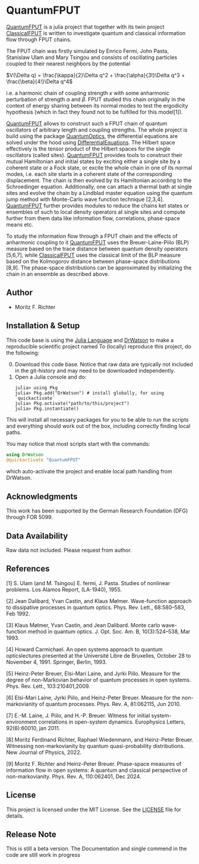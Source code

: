 # QuantumFPUT

[QuantumFPUT](https://github.com/MF-Richter/QuantumFPUT) is a julia project that together with its twin project [ClassicalFPUT](https://github.com/MF-Richter/ClassicalFPUT) is written to investigate quantum and classical information flow through FPUT chains.

The FPUT chain was firstly simulated by Enrico Fermi, John Pasta, Stanislaw Ulam and Mary Tsingou and consists of oscillating particles coupled to their nearest neighbors by the potential

$V(\Delta q) = \frac{\kappa}{2}\Delta q^2 + \frac{\alpha}{3!}\Delta q^3 + \frac{\beta}{4!}\Delta q^4$

i.e. a harmonic chain of coupling strength $\kappa$ with some anharmonic perturbation of strength $\alpha$ and $\beta$. FPUT studied this chain originally in the context of energy sharing between its normal modes to test the ergodicity hypothesis (which in fact they found not to be fulfilled for this model[1]).

[QuantumFPUT](https://github.com/MF-Richter/QuantumFPUT) allows to construct such a FPUT chain of quantum oscillators of arbitrary length and coupling strengths. The whole project is build using the package [QuantumOptics](https://github.com/qojulia/QuantumOptics.jl), the differential equations are solved under the hood using [DifferentialEquations](https://github.com/SciML/DifferentialEquations.jl). The Hilbert space effectively is the tensor product of the Hilbert spaces for the single oscillators (called sites). [QuantumFPUT](https://github.com/MF-Richter/QuantumFPUT) provides tools to construct their mutual Hamiltonian and initial states by exciting either a single site by a coherent state or a Fock state, or excite the whole chain in one of its normal modes, i.e. each site starts in a coherent state of the corresponding displacement. The chain is then evolved by its Hamiltonian according to the Schroedinger equation. Additionally, one can attach a thermal bath at single sites and evolve the chain by a Lindblad master equation using the quantum jump method with Monte-Carlo wave function technique [2,3,4]. [QuantumFPUT](https://github.com/MF-Richter/QuantumFPUT) further provides modules to reduce the chains ket states or ensembles of such to local density operators at single sites and compute further from them data like information flow, correlations, phase-space means etc.

To study the information flow through a FPUT chain and the effects of anharmonic coupling to it [QuantumFPUT](https://github.com/MF-Richter/QuantumFPUT) uses the Breuer-Laine-Piilo (BLP) measure based on the trace distance between quantum density operators [5,6,7], while [ClassicalFPUT](https://github.com/MF-Richter/ClassicalFPUT) uses the classical limit of the BLP measure based on the Kolmogorov distance between phase-space distributions [8,9]. The phase-space distributions can be approximated by initializing the chain in an ensemble as described above.



## Author
- Moritz F. Richter


## Installation & Setup

This code base is using the [Julia Language](https://julialang.org/) and [DrWatson](https://juliadynamics.github.io/DrWatson.jl/stable/) to make a reproducible scientific project named
To (locally) reproduce this project, do the following:

0. Download this code base. Notice that raw data are typically not included in the
   git-history and may need to be downloaded independently.
1. Open a Julia console and do:
   ```
   julia> using Pkg
   julia> Pkg.add("DrWatson") # install globally, for using `quickactivate`
   julia> Pkg.activate("path/to/this/project")
   julia> Pkg.instantiate()
   ```

This will install all necessary packages for you to be able to run the scripts and
everything should work out of the box, including correctly finding local paths.

You may notice that most scripts start with the commands:
```julia
using DrWatson
@quickactivate "QuantumFPUT"
```
which auto-activate the project and enable local path handling from DrWatson.


## Acknowledgments
This work has been supported by the German Research Foundation (DFG) through FOR 5099.


## Data Availability
Raw data not included. Please request from author.


## References
[1] S. Ulam (and M. Tsingou) E. fermi, J. Pasta. Studies of nonlinear problems. Los Alamos Report, (LA-1940), 1955.

[2] Jean Dalibard, Yvan Castin, and Klaus Mølmer. Wave-function approach to dissipative processes in quantum optics. Phys. Rev. Lett., 68:580–583, Feb 1992.

[3] Klaus Mølmer, Yvan Castin, and Jean Dalibard. Monte carlo wave-function method in quantum optics. J. Opt. Soc. Am. B, 10(3):524–538, Mar 1993.

[4] Howard Carmichael. An open systems approach to quantum opticslectures presented at the Université Libre de Bruxelles, October 28 to November 4, 1991. Springer, Berlin, 1993.

[5] Heinz-Peter Breuer, Elsi-Mari Laine, and Jyrki Piilo. Measure for the degree of non-Markovian behavior of quantum processes in open systems. Phys. Rev. Lett., 103:210401,2009.

[6] Elsi-Mari Laine, Jyrki Piilo, and Heinz-Peter Breuer. Measure for the non-markovianity of quantum processes. Phys. Rev. A, 81:062115, Jun 2010.

[7] E.-M. Laine, J. Piilo, and H.-P. Breuer. Witness for initial system-environment correlations in open-system dynamics. Europhysics Letters, 92(6):60010, jan 2011.

[8] Moritz Ferdinand Richter, Raphael Wiedenmann, and Heinz-Peter Breuer. Witnessing non-markovianity by quantum quasi-probability distributions. New Journal of Physics, 2022.

[9] Moritz F. Richter and Heinz-Peter Breuer. Phase-space measures of information flow in open systems: A quantum and classical perspective of non-markovianity. Phys. Rev. A, 110:062401, Dec 2024.


## License
This project is licensed under the MIT License. See the [LICENSE](LICENSE) file for details.

## Release Note
This is still a beta version. The Documentation and single commend in the code are still work in progress